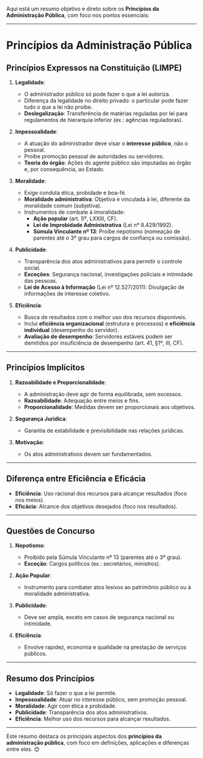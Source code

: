 Aqui está um resumo objetivo e direto sobre os **Princípios da Administração Pública**, com foco nos pontos essenciais:

---

# Princípios da Administração Pública

## Princípios Expressos na Constituição (LIMPE)
1. **Legalidade**:
   - O administrador público só pode fazer o que a lei autoriza.
   - Diferença da legalidade no direito privado: o particular pode fazer tudo o que a lei não proíbe.
   - **Deslegalização**: Transferência de matérias reguladas por lei para regulamentos de hierarquia inferior (ex.: agências reguladoras).

2. **Impessoalidade**:
   - A atuação do administrador deve visar o **interesse público**, não o pessoal.
   - Proíbe promoção pessoal de autoridades ou servidores.
   - **Teoria do órgão**: Ações do agente público são imputadas ao órgão e, por consequência, ao Estado.

3. **Moralidade**:
   - Exige conduta ética, probidade e boa-fé.
   - **Moralidade administrativa**: Objetiva e vinculada à lei, diferente da moralidade comum (subjetiva).
   - Instrumentos de combate à imoralidade:
     - **Ação popular** (art. 5º, LXXIII, CF).
     - **Lei de Improbidade Administrativa** (Lei nº 8.429/1992).
     - **Súmula Vinculante nº 13**: Proíbe nepotismo (nomeação de parentes até o 3º grau para cargos de confiança ou comissão).

4. **Publicidade**:
   - Transparência dos atos administrativos para permitir o controle social.
   - **Exceções**: Segurança nacional, investigações policiais e intimidade das pessoas.
   - **Lei de Acesso à Informação** (Lei nº 12.527/2011): Divulgação de informações de interesse coletivo.

5. **Eficiência**:
   - Busca de resultados com o melhor uso dos recursos disponíveis.
   - Inclui **eficiência organizacional** (estrutura e processos) e **eficiência individual** (desempenho do servidor).
   - **Avaliação de desempenho**: Servidores estáveis podem ser demitidos por insuficiência de desempenho (art. 41, §1º, III, CF).

---

## Princípios Implícitos
1. **Razoabilidade e Proporcionalidade**:
   - A administração deve agir de forma equilibrada, sem excessos.
   - **Razoabilidade**: Adequação entre meios e fins.
   - **Proporcionalidade**: Medidas devem ser proporcionais aos objetivos.

2. **Segurança Jurídica**:
   - Garantia de estabilidade e previsibilidade nas relações jurídicas.

3. **Motivação**:
   - Os atos administrativos devem ser fundamentados.

---

## Diferença entre Eficiência e Eficácia
- **Eficiência**: Uso racional dos recursos para alcançar resultados (foco nos meios).
- **Eficácia**: Alcance dos objetivos desejados (foco nos resultados).

---

## Questões de Concurso
1. **Nepotismo**:
   - Proibido pela Súmula Vinculante nº 13 (parentes até o 3º grau).
   - **Exceção**: Cargos políticos (ex.: secretários, ministros).

2. **Ação Popular**:
   - Instrumento para combater atos lesivos ao patrimônio público ou à moralidade administrativa.

3. **Publicidade**:
   - Deve ser ampla, exceto em casos de segurança nacional ou intimidade.

4. **Eficiência**:
   - Envolve rapidez, economia e qualidade na prestação de serviços públicos.

---

## Resumo dos Princípios
- **Legalidade**: Só fazer o que a lei permite.
- **Impessoalidade**: Atuar no interesse público, sem promoção pessoal.
- **Moralidade**: Agir com ética e probidade.
- **Publicidade**: Transparência dos atos administrativos.
- **Eficiência**: Melhor uso dos recursos para alcançar resultados.

---

Este resumo destaca os principais aspectos dos **princípios da administração pública**, com foco em definições, aplicações e diferenças entre eles. 😊